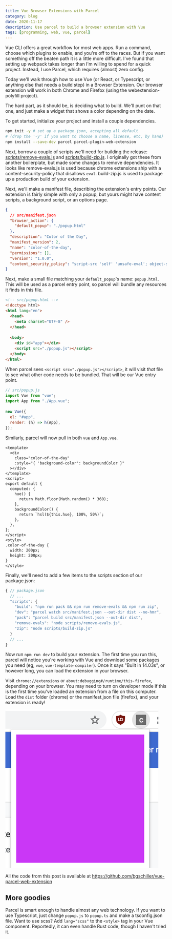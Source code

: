 ```yaml
---
title: Vue Browser Extensions with Parcel
category: blog
date: 2020-11-17
description: Use parcel to build a browser extension with Vue
tags: [programming, web, vue, parcel]
---
```


Vue CLI offers a great workflow for most web apps. Run a command, choose which plugins to enable, and you're off to the races. But if you want something off the beaten path it is a little more difficult. I've found that setting up webpack takes longer than I'm willing to spend for a quick project. Instead, I use Parcel, which requires (almost) zero config.

Today we'll walk through how to use Vue (or React, or Typescript, or anything else that needs a build step) in a Browser Extension. Our browser extension will work in both Chrome and Firefox (using the webextension-polyfill project).

The hard part, as it should be, is deciding what to build. We'll punt on that one, and just make a widget that shows a color depending on the date.

To get started, initialize your project and install a couple dependencies.

```bash
npm init -y # set up a package.json, accepting all default
# (drop the '-y' if you want to choose a name, license, etc, by hand)
npm install --save-dev parcel parcel-plugin-web-extension
```

Next, borrow a couple of scripts we'll need for building the release: [scripts/remove-evals.js](https://github.com/bgschiller/vue-parcel-web-extension/blob/main/scripts/remove-evals.js) and [scripts/build-zip.js](https://github.com/bgschiller/vue-parcel-web-extension/blob/main/scripts/build-zip.js). I originally got these from another boilerplate, but made some changes to remove dependencies. It looks like remove-evals.js is used because chrome extensions ship with a content-security-policy that disallows `eval`. build-zip.js is used to package up a production build of your extension.

Next, we'll make a manifest file, describing the extension's entry points. Our extension is fairly simple with only a popup, but yours might have content scripts, a background script, or an options page.

```json
{
  // src/manifest.json
  "browser_action": {
    "default_popup": "./popup.html"
  },
  "description": "Color of the Day",
  "manifest_version": 2,
  "name": "color-of-the-day",
  "permissions": [],
  "version": "1.0.0",
  "content_security_policy": "script-src 'self' 'unsafe-eval'; object-src 'self'"
}
```

Next, make a small file matching your `default_popup`'s name: `popup.html`. This will be used as a parcel entry point, so parcel will bundle any resources it finds in this file.

```html
<!-- src/popup.html -->
<!doctype html>
<html lang="en">
  <head>
    <meta charset="UTF-8" />
  </head>

  <body>
    <div id="app"></div>
    <script src="./popup.js"></script>
  </body>
</html>
```

When parcel sees `<script src="./popup.js"></script>`, it will visit _that_ file to see what other code needs to be bundled. That will be our Vue entry point.

```js
// src/popup.js
import Vue from "vue";
import App from "./App.vue";

new Vue({
  el: "#app",
  render: (h) => h(App),
});
```

Similarly, parcel will now pull in both `vue` and `App.vue`.

```vue
<template>
  <div
    class="color-of-the-day"
    :style="{ 'background-color': backgroundColor }"
  ></div>
</template>
<script>
export default {
  computed: {
    hue() {
      return Math.floor(Math.random() * 360);
    },
    backgroundColor() {
      return `hsl(${this.hue}, 100%, 50%)`;
    },
  },
};
</script>
<style>
.color-of-the-day {
  width: 200px;
  height: 200px;
}
</style>
```

Finally, we'll need to add a few items to the scripts section of our package.json:

```js
{ // package.json
  // ...
  "scripts": {
    "build": "npm run pack && npm run remove-evals && npm run zip",
    "dev": "parcel watch src/manifest.json --out-dir dist --no-hmr",
    "pack": "parcel build src/manifest.json --out-dir dist",
    "remove-evals": "node scripts/remove-evals.js",
    "zip": "node scripts/build-zip.js"
  }
  // ...
}
```

Now run `npm run dev` to build your extension. The first time you run this, parcel will notice you're working with Vue and download some packages you need (eg, `vue`, `vue-template-compiler`). Once it says "Built in 14.03s", or however long, you can load the extension in your browser.

Visit `chrome://extensions` or `about:debugging#/runtime/this-firefox`, depending on your browser. You may need to turn on developer mode if this is the first time you've loaded an extension from a file on this computer. Load the `dist` folder (chrome) or the manifest.json file (firefox), and your extension is ready!

![The popup of the 'color of the day' browser extension](./color-of-the-day.png)

All the code from this post is available at https://github.com/bgschiller/vue-parcel-web-extension

## More goodies

Parcel is smart enough to handle almost any web technology. If you want to use Typescript, just change
`popup.js` to `popup.ts` and make a tsconfig.json file. Want to use scss? Add `lang="scss"` to the `<style>` tag in your Vue component. Reportedly, it can even handle Rust code, though I haven't tried it.
